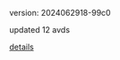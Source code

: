 version: 2024062918-99c0

updated 12 avds

[details](https://github.com/0x74f917491bfa7ebfa379/ali_avd_db/blob/master/change_log/2024/06/29/18/99c0.txt)
